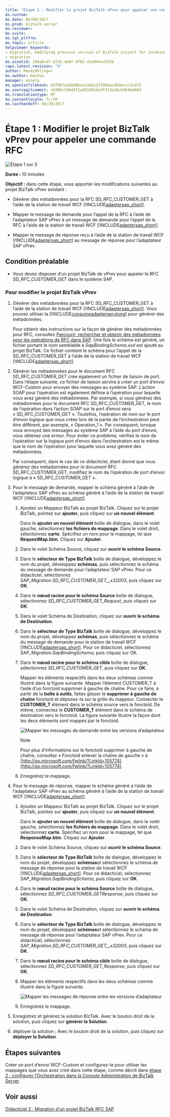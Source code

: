```yaml
---
title: "Étape 1 : Modifier le projet BizTalk vPrev pour appeler une commande RFC | Documents Microsoft"
ms.custom: 
ms.date: 06/08/2017
ms.prod: biztalk-server
ms.reviewer: 
ms.suite: 
ms.tgt_pltfrm: 
ms.topic: article
helpviewer_keywords:
- migration, modifying previous version of BizTalk project for invoking an RFC
- migration
ms.assetid: 2d4a6cd7-d216-4e0f-8f82-41e044cd325b
caps.latest.revision: "5"
author: MandiOhlinger
ms.author: mandia
manager: anneta
ms.openlocfilehash: d1f967a268d8baca3ab12f29bbac4b9eccc3cd75
ms.sourcegitcommit: cb908c540d8f1a692d01dc8f313e16cb4b4e696d
ms.translationtype: MT
ms.contentlocale: fr-FR
ms.lasthandoff: 09/20/2017
---
```

# <a name="step-1-modify-the-vprev-biztalk-project-for-invoking-an-rfc"></a>Étape 1 : Modifier le projet BizTalk vPrev pour appeler une commande RFC
![Étape 1 sur 3](../../adapters-and-accelerators/adapter-oracle-database/media/step-1of3.gif "Step_1of3")  
  
 **Durée :** 10 minutes  
  
 **Objectif :** dans cette étape, vous apporter les modifications suivantes au projet BizTalk vPrev existant :  
  
-   Générer des métadonnées pour la RFC SD_RFC_CUSTOMER_GET à l’aide de la station de travail WCF [!INCLUDE[adaptersap_short](../../includes/adaptersap-short-md.md)].  
  
-   Mapper le message de demande pour l’appel de la RFC à l’aide de l’adaptateur SAP vPrev à un message de demande pour l’appel de la RFC à l’aide de la station de travail WCF [!INCLUDE[adaptersap_short](../../includes/adaptersap-short-md.md)].  
  
-   Mapper le message de réponse reçu à l’aide de la station de travail WCF [!INCLUDE[adaptersap_short](../../includes/adaptersap-short-md.md)] au message de réponse pour l’adaptateur SAP vPrev.  
  
## <a name="prerequisite"></a>Condition préalable  
  
-   Vous devez disposer d’un projet BizTalk de vPrev pour appeler le RFC SD_RFC_CUSTOMER_GET dans le système SAP.  
  
### <a name="to-modify-the-vprev-biztalk-project"></a>Pour modifier le projet BizTalk vPrev  
  
1.  Générer des métadonnées pour la RFC SD_RFC_CUSTOMER_GET à l’aide de la station de travail WCF [!INCLUDE[adaptersap_short](../../includes/adaptersap-short-md.md)]. Vous pouvez utiliser la [!INCLUDE[consumeadapterservlong](../../includes/consumeadapterservlong-md.md)] pour générer des métadonnées.  
  
     Pour obtenir des instructions sur la façon de générer des métadonnées pour RFC, consultez [Parcourir, rechercher et obtenir des métadonnées pour les opérations de RFC dans SAP](../../adapters-and-accelerators/adapter-sap/browse-search-and-get-metadata-for-rfc-operations-in-sap.md). Une fois le schéma est généré, un fichier portant le nom semblable à *SapBindingSchema.xsd* est ajouté au projet BizTalk. Ce fichier contient le schéma pour l’appel de la SD_RFC_CUSTOMER_GET à l’aide de la station de travail WCF [!INCLUDE[adaptersap_short](../../includes/adaptersap-short-md.md)].  
  
2.  Générer les métadonnées pour le document RFC SD_RFC_CUSTOMER_GET crée également un fichier de liaison de port. Dans l’étape suivante, ce fichier de liaison servira à créer un port d’envoi WCF-Custom pour envoyer des messages au système SAP. L’action SOAP pour l’opération est également définie à l’opération pour laquelle vous avez généré des métadonnées. Par exemple, si vous générez des métadonnées pour le document RFC SD_RFC_CUSTOMER_GET, le nom de l’opération dans l’action SOAP sur le port d’envoi sera « SD_RFC_CUSTOMER_GET ». Toutefois, l’opération de nom sur le port d’envoi logique que vous créez lors de la partie de l’orchestration peut être différent, par exemple, « Operation_1 ». Par conséquent, lorsque vous envoyez des messages au système SAP à l’aide du port d’envoi, vous obtenez une erreur. Pour éviter ce problème, vérifiez le nom de l’opération sur la logique port d’envoi dans l’orchestration est le même que le nom de l’opération pour laquelle vous avez généré des métadonnées.  
  
     Par conséquent, dans le cas de ce didacticiel, étant donné que vous générez des métadonnées pour le document RFC SD_RFC_CUSTOMER_GET, modifiez le nom de l’opération de port d’envoi logique à « SD_RFC_CUSTOMER_GET ».  
  
3.  Pour le message de demande, mapper le schéma généré à l’aide de l’adaptateur SAP vPrev au schéma généré à l’aide de la station de travail WCF [!INCLUDE[adaptersap_short](../../includes/adaptersap-short-md.md)].  
  
    1.  Ajoutez un Mappeur BizTalk au projet BizTalk. Cliquez sur le projet BizTalk, pointez sur **ajouter**, puis cliquez sur **un nouvel élément**.  
  
         Dans le **ajouter un nouvel élément** boîte de dialogue, dans le volet gauche, sélectionnez **les fichiers de mappage**. Dans le volet droit, sélectionnez **carte**. Spécifiez un nom pour le mappage, tel que **RequestMap.btm**. Cliquez sur **Ajouter**.  
  
    2.  Dans le volet Schéma Source, cliquez sur **ouvrir le schéma Source**.  
  
    3.  Dans le **sélecteur de Type BizTalk** boîte de dialogue, développez le nom du projet, développez **schémas**, puis sélectionnez le schéma du message de demande pour l’adaptateur SAP vPrev. Pour ce didacticiel, sélectionnez *SAP_Migration.SD_RFC_CUSTOMER_GET__x32003*, puis cliquez sur **OK**.  
  
    4.  Dans le **nœud racine pour le schéma Source** boîte de dialogue, sélectionnez *SD_RFC_CUSTOMER_GET_Request*, puis cliquez sur **OK**.  
  
    5.  Dans le volet Schéma de Destination, cliquez sur **ouvrir le schéma de Destination**.  
  
    6.  Dans le **sélecteur de Type BizTalk** boîte de dialogue, développez le nom du projet, développez **schémas**, puis sélectionnez le schéma du message de demande pour la station de travail WCF [!INCLUDE[adaptersap_short](../../includes/adaptersap-short-md.md)]. Pour ce didacticiel, sélectionnez *SAP_Migration.SapBindingSchema*, puis cliquez sur OK.  
  
    7.  Dans le **nœud racine pour le schéma cible** boîte de dialogue, sélectionnez *SD_RFC_CUSTOMER_GET*, puis cliquez sur **OK**.  
  
         Mapper les éléments respectifs dans les deux schémas comme illustré dans la figure suivante. Mapper l’élément CUSTOMER_T à l’aide d’un fonctoid supprimer à gauche de chaîne. Pour ce faire, à partir de la **boîte à outils**, faites glisser le **supprimer à gauche de chaîne** fonctoid et déposez-la sur la grille du mappeur. Connecter le **CUSTOMER_T** élément dans le schéma source vers le fonctoid. De même, connectez le **CUSTOMER_T** élément dans le schéma de destination vers le fonctoid. La figure suivante illustre la façon dont les deux éléments sont mappés par le fonctoid.  
  
         ![Mapper les messages de demande entre les versions d’adaptateur](../../adapters-and-accelerators/adapter-sap/media/f12f280d-766f-4647-bced-435354206fb9.gif "f12f280d-766f-4647-bced-435354206fb9")  
  
        > [!NOTE]
        >  Pour plus d’informations sur le fonctoid supprimer à gauche de chaîne, consultez « Fonctoid enlever la chaîne de gauche » à [http://go.microsoft.com/fwlink/?LinkId=105774](http://go.microsoft.com/fwlink/?LinkId=105774).  
  
    8.  Enregistrez le mappage.  
  
4.  Pour le message de réponse, mapper le schéma généré à l’aide de l’adaptateur SAP vPrev au schéma généré à l’aide de la station de travail WCF [!INCLUDE[adaptersap_short](../../includes/adaptersap-short-md.md)].  
  
    1.  Ajoutez un Mappeur BizTalk au projet BizTalk. Cliquez sur le projet BizTalk, pointez sur **ajouter**, puis cliquez sur **un nouvel élément**.  
  
         Dans le **ajouter un nouvel élément** boîte de dialogue, dans le volet gauche, sélectionnez **les fichiers de mappage**. Dans le volet droit, sélectionnez **carte**. Spécifiez un nom pour le mappage, tel que **ResponseMap.btm**. Cliquez sur **Ajouter**.  
  
    2.  Dans le volet Schéma Source, cliquez sur **ouvrir le schéma Source**.  
  
    3.  Dans le **sélecteur de Type BizTalk** boîte de dialogue, développez le nom du projet, développez **schémas**et sélectionnez le schéma de message de réponse pour la station de travail WCF [!INCLUDE[adaptersap_short](../../includes/adaptersap-short-md.md)]. Pour ce didacticiel, sélectionnez *SAP_Migration.SapBindingSchema*, puis cliquez sur **OK**.  
  
    4.  Dans le **nœud racine pour le schéma Source** boîte de dialogue, sélectionnez *SD_RFC_CUSTOMER_GETResponse*, puis cliquez sur **OK**.  
  
    5.  Dans le volet Schéma de Destination, cliquez sur **ouvrir le schéma de Destination**.  
  
    6.  Dans le **sélecteur de Type BizTalk** boîte de dialogue, développez le nom du projet, développez **schémas**et sélectionnez le schéma de message de réponse pour l’adaptateur SAP vPrev. Pour ce didacticiel, sélectionnez *SAP_Migration.SD_RFC_CUSTOMER_GET__x32003*, puis cliquez sur **OK**.  
  
    7.  Dans le **nœud racine pour le schéma cible** boîte de dialogue, sélectionnez *SD_RFC_CUSTOMER_GET_Response*, puis cliquez sur **OK**.  
  
    8.  Mapper les éléments respectifs dans les deux schémas comme illustré dans la figure suivante.  
  
         ![Mapper les messages de réponse entre les versions d’adaptateur](../../adapters-and-accelerators/adapter-sap/media/d8dddaba-d978-4159-bcc6-6a6bfee36564.gif "d8dddaba-d978-4159-bcc6-6a6bfee36564")  
  
    9. Enregistrez le mappage.  
  
5.  Enregistrez et générez la solution BizTalk. Avec le bouton droit de la solution, puis cliquez sur **générer la Solution**.  
  
6.  déployer la solution ; Avec le bouton droit de la solution, puis cliquez sur **déployer la Solution**.  
  
## <a name="next-steps"></a>Étapes suivantes  
 Créer un port d’envoi WCF-Custom et configurez-le pour utiliser les mappages que vous avez créé dans cette étape, comme décrit dans [étape 2 : configurer l’Orchestration dans la Console Administration de BizTalk Server](../../adapters-and-accelerators/adapter-sap/step-2-configure-the-orchestration-in-biztalk-server-administration-console1.md).  
  
## <a name="see-also"></a>Voir aussi  
 [Didacticiel 2 : Migration d’un projet BizTalk RFC SAP](../../adapters-and-accelerators/adapter-sap/tutorial-2-migrating-an-sap-rfc-biztalk-project.md)